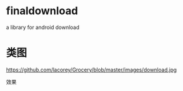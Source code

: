 finaldownload
============================
a library for android download


类图
============================
https://github.com/lacorey/Grocery/blob/master/images/download.jpg

效果

